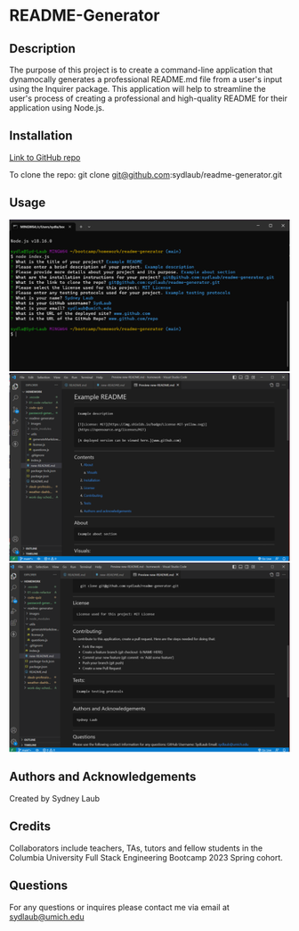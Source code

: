 # README-Generator

## Description
The purpose of this project is to create a command-line application that dynamocally generates a professional README.md file from a user's input using the Inquirer package. This application will help to streamline the user's process of creating a professional and high-quality README for their application using Node.js. 

## Installation
[Link to GitHub repo](https://github.com/sydlaub/readme-generator)

To clone the repo:
git clone git@github.com:sydlaub/readme-generator.git

## Usage
![GitBash README Screenshot](./images/gitbash-readme-generator.png)
![Rendered README Screenshot 1](./images/readme-generator1.png)
![Rendered README Screenshot 2](./images/readme-generator2.png)

## Authors and Acknowledgements
Created by Sydney Laub

## Credits
Collaborators include teachers, TAs, tutors and fellow students in the Columbia University Full Stack Engineering Bootcamp 2023 Spring cohort. 

## Questions
For any questions or inquires please contact me via email at sydlaub@umich.edu
